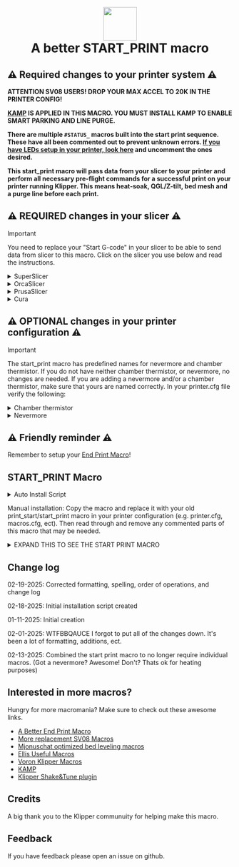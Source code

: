 <h1 align="center">
  <br>
  <img src="img/start.png" width="75""></a>
  <br>
    A better START_PRINT macro
  <br>
</h1>

## :warning: Required changes to your printer system :warning:

<B> ATTENTION SV08 USERS! DROP YOUR MAX ACCEL TO 20K IN THE PRINTER CONFIG!

[KAMP](https://github.com/kyleisah/Klipper-Adaptive-Meshing-Purging) IS APPLIED IN THIS MACRO. YOU MUST INSTALL KAMP TO ENABLE SMART PARKING AND LINE PURGE. 

There are multiple `#STATUS_` macros built into the start print sequence. These have all been commented out to prevent unknown errors. [If you have LEDs setup in your printer, look here](https://github.com/julianschill/klipper-led_effect) and uncomment the ones desired. 

This start_print macro will pass data from your slicer to your printer and perform all necessary pre-flight commands for a successful print on your printer running Klipper. This means heat-soak, QGL/Z-tilt, bed mesh and a purge line before each print. </B>

## :warning: REQUIRED changes in your slicer :warning:
> [!IMPORTANT]
>You need to replace your "Start G-code" in your slicer to be able to send data from slicer to this macro. Click on the slicer you use below and read the instructions.

<details>
<summary>SuperSlicer</summary>
In Superslicer go to "Printer settings" -> "Custom g-code" -> "Start G-code" and replace it with:

```
M104 S0 ; Stops OrcaSlicer from sending temp waits separately
M140 S0
START_PRINT EXTRUDER=[first_layer_temperature] BED=[first_layer_bed_temperature] CHAMBER=[chamber_temperature] MATERIAL=[filament_type]
```
</details>
<details>
<summary>OrcaSlicer</summary>
In OrcaSlicer go to "Printer settings" -> "Machine start g-code" and replace it with:

```
M104 S0 ; Stops OrcaSlicer from sending temp waits separately
M140 S0
START_PRINT EXTRUDER=[first_layer_temperature] BED=[first_layer_bed_temperature] CHAMBER=[chamber_temperature] MATERIAL=[filament_type]
```
</details>
<details>
<summary>PrusaSlicer</summary>

In PrusaSlicer go to "Printer settings" -> "Custom g-code" -> "Start G-code" and replace it with:

```
M104 S0 ; Stops PrusaSlicer from sending temp waits separately
M140 S0
start_print EXTRUDER=[first_layer_temperature[initial_extruder]] BED=[first_layer_bed_temperature] CHAMBER=[chamber_temperature] MATERIAL=[filament_vendor]
```
</details>
<details>
<summary>Cura</summary>

In Cura go to "Settings" -> "Printer" -> "Manage printers" -> "Machine settings" -> "Start G-code" and replace it with:

```
start_print EXTRUDER={material_print_temperature_layer_0} BED={material_bed_temperature_layer_0} CHAMBER={build_volume_temperature} MATERIAL={material_type}
```
</details>

## :warning: OPTIONAL changes in your printer configuration :warning:

> [!IMPORTANT]
>The start_print macro has predefined names for nevermore and chamber thermistor. If you do not have neither chamber thermistor, or nevermore, no changes are needed. If you are adding a nevermore and/or a chamber thermistor, make sure that yours are named correctly. In your printer.cfg file verify the following:

<details>
<summary>Chamber thermistor</summary>
Make sure chamber thermistor is named "chamber" and update XXX.

```
[temperature_sensor chamber]
sensor_type:  XXX
sensor_pin:   XXX
```
</details>

<details>
<summary>Nevermore</summary>
Make sure nevermore is named "nevermore" and update XXX.

```
[output_pin nevermore]
pin: XXX
value: 0
shutdown_value: 0
```
</details>

## :warning: Friendly reminder :warning:

Remember to setup your [End Print Macro](https://github.com/ss1gohan13/A-Better-End-Print-Macro)!

## START_PRINT Macro

<details>
<summary>Auto Install Script</summary>

```
cd ~
curl -sSL https://raw.githubusercontent.com/ss1gohan13/A-better-print_start-macro-SV08/main/direct_install.sh | bash
```

</details>

Manual installation: Copy the macro and replace it with your old print_start/start_print macro in your printer configuration (e.g. printer.cfg, macros.cfg, ect). Then read through and remove any commented parts of this macro that may be needed.

<details>
<summary>EXPAND THIS TO SEE THE START PRINT MACRO</summary>
  
```
#####################################################################
#------------------- A better start_print macro --------------------#
#####################################################################

[gcode_macro START_PRINT]
gcode:
    # This part fetches data from your slicer, such as bed temp, extruder temp, chamber temp, and the size of your printer.
    {% set target_bed = params.BED|int %}
    {% set target_extruder = params.EXTRUDER|int %}
    {% set target_chamber = params.CHAMBER|default("40")|int %}
    {% set x_wait = printer.toolhead.axis_maximum.x|float / 2 %}
    {% set y_wait = printer.toolhead.axis_maximum.y|float / 2 %}

    # Homes the printer, sets absolute positioning, and updates the Stealthburner LEDs.
    #STATUS_HOMING
    # Check homing status and home if needed
    {% if "xyz" not in printer.toolhead.homed_axes %}
        G28                                                      # Full home if not already homed
    {% elif 'z' not in printer.toolhead.homed_axes %}
        G28 Z                                                    # Home Z if only Z is unhomed
    {% endif %}
                
    G90                                                          # Use absolute/relative coordinates
    M400                                                         # Wait for current moves to finish
    CLEAR_PAUSE                                                  # Clear any existing pause state

    # Uncomment for bed mesh (1 of 2)
    BED_MESH_CLEAR                                               # Clears old saved bed mesh (if any)

    # Checks if the bed temp is higher than 90C - if so, then trigger a heat soak.
    {% if params.BED|int > 90 %}
        M117 Bed: {target_bed}C                                  # Display bed temperature
        #STATUS_HEATING                                           # Sets SB-LEDs to heating-mode
        M106 S255                                                # Turns on the PT-fan
        # Conditional check for nevermore pin
        {% if printer["output_pin nevermore"] is defined %}
            SET_PIN PIN=nevermore VALUE=1  # Turns on the Nevermore
        {% endif %}
        G1 X{x_wait} Y{y_wait} Z15 F9000                         # Go to the center of the bed
        M190 S{target_bed}                                       # Sets the target temp for the bed
        
        # Start chamber heating progress monitoring (modify just this section)
        M117 Monitoring chamber: {target_chamber}C                # Display chamber monitoring status
        # Conditional check for chamber thermistor
        {% if printer["temperature_sensor chamber"] is defined %}
            TEMPERATURE_WAIT SENSOR="temperature_sensor chamber" MINIMUM={target_chamber}   # Waits for the chamber to reach the desired temp
        {% else %}
            M117 Soak: 15min (No chamber thermistor)
            G4 P900000                                           # Wait 15 minutes for heatsoak
        {% endif %}

    # If the bed temp is not over 90c, then handle soak based on material
    {% else %}
        M117 Bed: {target_bed}C                                  # Display bed temperature
        #STATUS_HEATING                                           # Sets SB-leds to heating-mode
        G1 X{x_wait} Y{y_wait} Z15 F9000                         # Go to center of the bed
        M190 S{target_bed}                                       # Sets the target temp for the bed
        
        # Material-based soak times with variant handling
        {% set raw_material = params.MATERIAL|default("PLA")|string|upper %}
        
        # Extract base material type by handling variants
        {% set material = namespace(type="") %}
        {% if "PLA" in raw_material %}
            {% set material.type = "PLA" %}
        {% elif "PETG" in raw_material %}
            {% set material.type = "PETG" %}
        {% elif "TPU" in raw_material or "TPE" in raw_material %}
            {% set material.type = "TPU" %}
        {% elif "PVA" in raw_material %}
            {% set material.type = "PVA" %}
        {% elif "HIPS" in raw_material %}
            {% set material.type = "HIPS" %}
        {% else %}
            {% set material.type = raw_material %}
        {% endif %}

        # Define soak times
        {% set soak_time = {
            "PLA": 180000,    # 3 minutes - Standard PLA soak time
            "PETG": 240000,   # 4 minutes - PETG needs slightly longer to stabilize
            "TPU": 180000,    # 3 minutes - TPU/TPE materials
            "PVA": 180000,    # 3 minutes - Support material, similar to PLA
            "HIPS": 240000    # 4 minutes - When used as support/primary under 90C
        }[material.type]|default(300000) %}                      # Default to 5 minutes if material not found
        
        M117 Soak: {soak_time/60000|int}min ({raw_material})     # Display soak time and material
        G4 P{soak_time}                                          # Execute soak timer
    {% endif %}
    
    # Check if GANTRY_LEVELING macro exists, use it if available
    {% if printer.configfile.config['gcode_macro GANTRY_LEVELING'] is defined %}
        #STATUS_LEVELING                                        # Sets SB-LEDs to leveling-mode
        M117 Gantry Leveling...                                 # Display gantry leveling status
        GANTRY_LEVELING                                         # Performs the appropriate leveling method (QGL or Z_TILT)
    {% else %}
        # Fallback to traditional method if GANTRY_LEVELING doesn't exist
        # Conditional method for Z_TILT_ADJUST and QUAD_GANTRY_LEVEL
        {% if 'z_tilt' in printer %}
            #STATUS_LEVELING                                  # Sets SB-LEDs to leveling-mode
            M117 Z-tilt...                                    # Display Z-tilt adjustment
            Z_TILT_ADJUST                                     # Levels the buildplate via z_tilt_adjust
        {% elif 'quad_gantry_level' in printer %}
            #STATUS_LEVELING                                  # Sets SB-LEDs to leveling-mode
            M117 QGL...                                       # Display QGL status
            QUAD_GANTRY_LEVEL                                 # Levels the gantry
        {% endif %}
    {% endif %}
    # Conditional check to ensure Z is homed after leveling procedures
    {% if 'z' not in printer.toolhead.homed_axes %}
        #STATUS_HOMING                                        # Sets SB-LEDs to homing-mode
        M117 Z homing                                         # Display Z homing status
        G28 Z                                                 # Home Z if needed after leveling
    {% endif %}

    # Heating the nozzle to 150C. This helps with getting a correct Z-home
    #STATUS_HEATING                                              # Sets SB-LEDs to heating-mode
    M117 Hotend: 150C                                           # Display hotend temperature
    M109 S150                                                   # Heats the nozzle to 150C

    M117 Cleaning the nozzle...
    #STATUS_CLEANING                                             # Sets SB-LEDs to cleaning-mode
    CLEAN_NOZZLE #EXTRUDER={target_extruder}                     # Clean nozzle before printing

    # M117 Nozzle cooling 150C...                                # Display wait message
    #STATUS_COOLING                                              # Sets SB-LEDs to cooling-mode
    # M109 S150                                                   # Heats the nozzle to 150C

    # M117 Hang tight...                                         # Display wait message
    # G4 P60000                                                   # Wait 1 min to stablize and cooldown the nozzle

    #STATUS_CALIBRATING_Z                                        # Sets SB-LEDs to z-calibration-mode
    #M117 Tappy Tap...                                           # Display tappy tap message
    #PROBE_EDDY_NG_TAP                                           # See: https://hackmd.io/yEF4CEntSHiFTj230CdD0Q

    SMART_PARK                                                  # Parks the toolhead near the beginning of the print

    # Uncomment for bed mesh (2 of 2)
    #STATUS_MESHING                                              # Sets SB-LEDs to bed mesh-mode
    M117 Bed mesh                                               # Display bed mesh status
    BED_MESH_CALIBRATE ADAPTIVE=1 #Method=rapid_scan             # Starts bed mesh  Uncomment Method=rapid_scan for eddy rapid bed meshing

    M400                                                        # Wait for current moves to finish

    SMART_PARK                                                  # KAMP smart park

    # Heats up the nozzle to target via data from the slicer
    M117 Hotend: {target_extruder}C                             # Display target hotend temperature
    #STATUS_HEATING                                              # Sets SB-LEDs to heating-mode
    M107                                                        # Turns off part cooling fan
    M109 S{target_extruder}                                     # Heats the nozzle to printing temp
    
    # Gets ready to print by doing a purge line and updating the SB-LEDs
    M117 The purge...                                           # Display purge status
    #STATUS_CLEANING                                             # Sets SB-LEDs to cleaning-mode
    LINE_PURGE                                                  # KAMP line purge

    M117 Printer goes brrr                                      # Display print starting
    
    #STATUS_PRINTING                                             # Sets SB-LEDs to printing-mode
```
</details>

## Change log

02-19-2025: Corrected formatting, spelling, order of operations, and change log

02-18-2025: Initial installation script created

01-11-2025: Initial creation 

02-01-2025: WTFBBQAUCE I forgot to put all of the changes down. It's been a lot of formatting, additions, ect. 

02-13-2025: Combined the start print macro to no longer require individual macros. (Got a nevermore? Awesome! Don't? Thats ok for heating purposes)

## Interested in more macros?

Hungry for more macromania? Make sure to check out these awesome links.

- [A Better End Print Macro](https://github.com/ss1gohan13/A-Better-End-Print-Macro)
- [More replacement SV08 Macros](https://github.com/ss1gohan13/SV08-Replacement-Macros)
- [Mjonuschat optimized bed leveling macros](https://mjonuschat.github.io/voron-mods/docs/guides/optimized-bed-leveling-macros/)
- [Ellis Useful Macros](https://ellis3dp.com/Print-Tuning-Guide/articles/index_useful_macros.html)
- [Voron Klipper Macros](https://github.com/The-Conglomerate/Voron-Klipper-Common/)
- [KAMP](https://github.com/kyleisah/Klipper-Adaptive-Meshing-Purging)
- [Klipper Shake&Tune plugin](https://github.com/Frix-x/klippain-shaketune)


## Credits

A big thank you to the Klipper communuity for helping make this macro. 

## Feedback

If you have feedback please open an issue on github.
